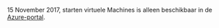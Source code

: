 15 November 2017, starten virtuele Machines is alleen beschikbaar in de [Azure-portal](https://portal.azure.com). 